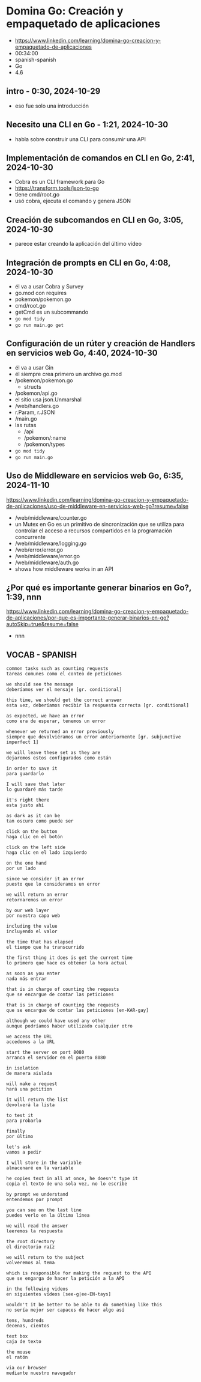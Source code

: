 # Domina Go: Creación y empaquetado de aplicaciones

- https://www.linkedin.com/learning/domina-go-creacion-y-empaquetado-de-aplicaciones
- 00:34:00
- spanish-spanish
- Go
- 4.6

## intro - 0:30, 2024-10-29

- eso fue solo una introducción

## Necesito una CLI en Go - 1:21, 2024-10-30

- habla sobre construir una CLI para consumir una API

## Implementación de comandos en CLI en Go, 2:41, 2024-10-30

- Cobra es un CLI framework para Go
- https://transform.tools/json-to-go
- tiene cmd/root.go
- usó cobra, ejecuta el comando y genera JSON

## Creación de subcomandos en CLI en Go, 3:05, 2024-10-30

- parece estar creando la aplicación del último vídeo

## Integración de prompts en CLI en Go, 4:08, 2024-10-30

- él va a usar Cobra y Survey
- go.mod con requires
- pokemon/pokemon.go
- cmd/root.go
- getCmd es un subcommando
- `go mod tidy`
- `go run main.go get`

## Configuración de un rúter y creación de Handlers en servicios web Go, 4:40, 2024-10-30

- él va a usar Gin
- él siempre crea primero un archivo go.mod
- /pokemon/pokemon.go
  - structs
- /pokemon/api.go
- el sitio usa json.Unmarshal
- /web/handlers.go
- r.Param, r.JSON
- /main.go
- las rutas
  - /api
  - /pokemon/:name
  - /pokemon/types
- `go mod tidy`
- `go run main.go`

## Uso de Middleware en servicios web Go, 6:35, 2024-11-10

https://www.linkedin.com/learning/domina-go-creacion-y-empaquetado-de-aplicaciones/uso-de-middleware-en-servicios-web-go?resume=false

- /web/middleware/counter.go
- un Mutex en Go es un primitivo de sincronización que se utiliza para controlar el acceso a recursos compartidos en la programación concurrente
- /web/middleware/logging.go
- /web/error/error.go
- /web/middleware/error.go
- /web/middleware/auth.go
- shows how middleware works in an API
  
##  ¿Por qué es importante generar binarios en Go?, 1:39, nnn

https://www.linkedin.com/learning/domina-go-creacion-y-empaquetado-de-aplicaciones/por-que-es-importante-generar-binarios-en-go?autoSkip=true&resume=false

- nnn

## VOCAB - SPANISH

```
common tasks such as counting requests
tareas comunes como el conteo de peticiones

we should see the message
deberíamos ver el mensaje [gr. conditional]

this time, we should get the correct answer
esta vez, deberíamos recibir la respuesta correcta [gr. conditional]

as expected, we have an error
como era de esperar, tenemos un error

whenever we returned an error previously
siempre que devolviéramos un error anteriormente [gr. subjunctive imperfect 1]

we will leave these set as they are
dejaremos estos configurados como están

in order to save it
para guardarlo

I will save that later
lo guardaré más tarde

it's right there
esta justo ahí

as dark as it can be
tan oscuro como puede ser

click on the button
haga clic en el botón

click on the left side
haga clic en el lado izquierdo

on the one hand
por un lado

since we consider it an error
puesto que lo consideramos un error

we will return an error
retornaremos un error

by our web layer
por nuestra capa web

including the value
incluyendo el valor

the time that has elapsed
el tiempo que ha transcurrido

the first thing it does is get the current time
lo primero que hace es obtener la hora actual

as soon as you enter
nada más entrar

that is in charge of counting the requests
que se encargue de contar las peticiones

that is in charge of counting the requests
que se encargue de contar las peticiones [en-KAR-gay]

although we could have used any other
aunque podríamos haber utilizado cualquier otro

we access the URL
accedemos a la URL

start the server on port 8080
arranca el servidor en el puerto 8080

in isolation
de manera aislada

will make a request
hará una petition

it will return the list
devolverá la lista

to test it
para probarlo

finally
por último

let's ask
vamos a pedir

I will store in the variable
almacenaré en la variable

he copies text in all at once, he doesn't type it
copia el texto de una sola vez, no lo escribe

by prompt we understand
entendemos por prompt

you can see on the last line
puedes verlo en la última línea

we will read the answer
leeremos la respuesta

the root directory
el directorio raíz

we will return to the subject
volveremos al tema

which is responsible for making the request to the API
que se engarga de hacer la petición a la API

in the following videos
en siguientes vídeos [see-g|ee-EN-tays]

wouldn't it be better to be able to do something like this
no sería mejor ser capaces de hacer algo así

tens, hundreds
decenas, cientos

text box
caja de texto

the mouse
el ratón

via our browser
mediante nuestro navegador
```
